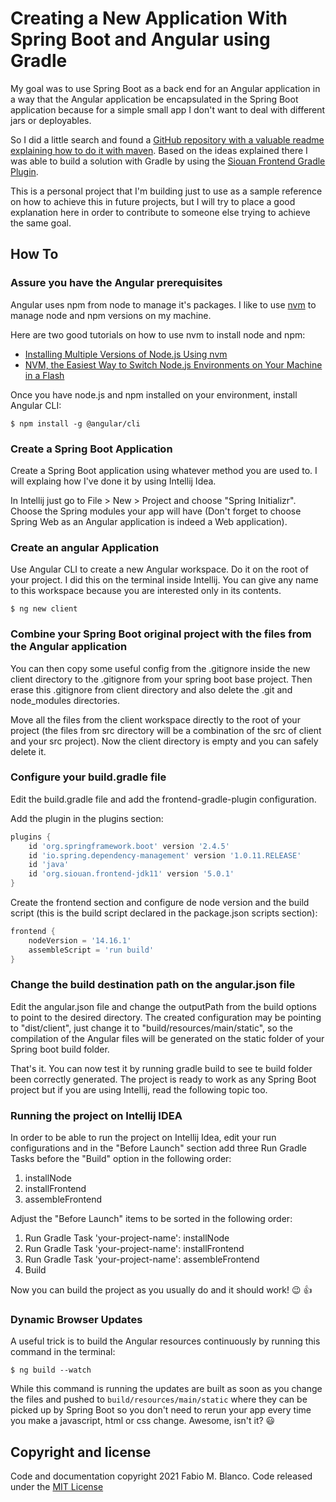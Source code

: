 # Creating a New Application With Spring Boot and Angular using Gradle #

My goal was to use Spring Boot as a back end for an Angular application in a way that the 
Angular application be encapsulated in the Spring Boot application because for a simple
small app I don't want to deal with different jars or deployables.

So I did a little search and found a [GitHub repository with a valuable readme explaining
how to do it with maven](https://github.com/dsyer/spring-boot-angular). Based on the ideas
explained there I was able to build a solution with Gradle by using the 
[Siouan Frontend Gradle Plugin](https://github.com/siouan/frontend-gradle-plugin).

This is a personal project that I'm building just to use as a sample reference on how to 
achieve this in future projects, but I will try to place a good explanation here in order
to contribute to someone else trying to achieve the same goal.

## How To ##

### Assure you have the Angular prerequisites ###

Angular uses npm from node to manage it's packages. I like to use [nvm](https://github.com/nvm-sh/nvm)
to manage node and npm versions on my machine.

Here are two good tutorials on how to use nvm to install node and npm:
  * [Installing Multiple Versions of Node.js Using nvm](https://www.sitepoint.com/quick-tip-multiple-versions-node-nvm/)
  * [NVM, the Easiest Way to Switch Node.js Environments on Your Machine in a Flash](https://itnext.io/nvm-the-easiest-way-to-switch-node-js-environments-on-your-machine-in-a-flash-17babb7d5f1b)

Once you have node.js and npm installed on your environment, install Angular CLI:

```shell
$ npm install -g @angular/cli
```

### Create a Spring Boot Application ##

Create a Spring Boot application using whatever method you are used to. I will explaing
how I've done it by using Intellij Idea.

In Intellij just go to File > New > Project and choose "Spring Initializr". Choose the
Spring modules your app will have (Don't forget to choose Spring Web as an Angular 
application is indeed a Web application).

### Create an angular Application ###

Use Angular CLI to create a new Angular workspace. Do it on the root of your project. I did 
this on the terminal inside Intellij. You can give any name to this workspace because you
are interested only in its contents.

```shell
$ ng new client

```

### Combine your Spring Boot original project with the files from the Angular application ###

You can then copy some useful config from the .gitignore inside the new client directory to 
the .gitignore from your spring boot base project. Then erase this .gitignore from client
directory and also delete the .git and node_modules directories.

Move all the files from the client workspace directly to the root of your project (the files
from src directory will be a combination of the src of client and your src project). Now the
client directory is empty and you can safely delete it.

### Configure your build.gradle file ###

Edit the build.gradle file and add the frontend-gradle-plugin configuration.

Add the plugin in the plugins section:

```groovy
plugins {
    id 'org.springframework.boot' version '2.4.5'
    id 'io.spring.dependency-management' version '1.0.11.RELEASE'
    id 'java'
    id 'org.siouan.frontend-jdk11' version '5.0.1'
}
```

Create the frontend section and configure de node version and the build script (this is the 
build script declared in the package.json scripts section):

```groovy
frontend {
    nodeVersion = '14.16.1'
    assembleScript = 'run build'
}
```

### Change the build destination path on the angular.json file ###

Edit the angular.json file and change the outputPath from the build options to point to the
desired directory. The created configuration may be pointing to "dist/client", just change it
to "build/resources/main/static", so the compilation of the Angular files will be generated
on the static folder of your Spring boot build folder.

That's it. You can now test it by running gradle build to see te build folder been correctly
generated.
The project is ready to work as any Spring Boot project but if you are using
Intellij, read the following topic too.

### Running the project on Intellij IDEA ###

In order to be able to run the project on Intellij Idea, edit your run configurations
and in the "Before Launch" section add three Run Gradle Tasks before the "Build" option
in the following order: 

  1. installNode
  2. installFrontend
  3. assembleFrontend

Adjust the "Before Launch" items to be sorted in the following order:

  1. Run Gradle Task 'your-project-name': installNode
  2. Run Gradle Task 'your-project-name': installFrontend
  3. Run Gradle Task 'your-project-name': assembleFrontend
  4. Build

Now you can build the project as you usually do and it should work! :wink: :+1:

### Dynamic Browser Updates ###

A useful trick is to build the Angular resources continuously by running this command 
in the terminal:

```shell
$ ng build --watch
```

While this command is running the updates are built as soon as you change the files and pushed 
to `build/resources/main/static` where they can be picked up by Spring Boot so you don't 
need to rerun your app every time you make a javascript, html or css change. Awesome, isn't it?
:smiley:

## Copyright and license ##

Code and documentation copyright 2021 Fabio M. Blanco. Code released under the
[MIT License](https://github.com/fabio-blanco/spring-boot-angular-web/blob/master/LICENSE)
